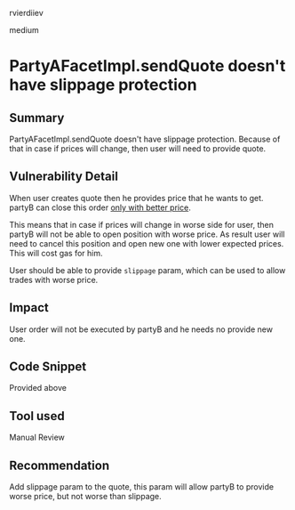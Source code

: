 rvierdiiev

medium

# PartyAFacetImpl.sendQuote doesn't have slippage protection

## Summary
PartyAFacetImpl.sendQuote doesn't have slippage protection. Because of that in case if prices will change, then user will need to provide quote.
## Vulnerability Detail
When user creates quote then he provides price that he wants to get.
partyB can close this order [only with better price](https://github.com/sherlock-audit/2023-06-symmetrical/blob/main/symmio-core/contracts/facets/PartyB/PartyBFacetImpl.sol#L136-L146).

This means that in case if prices will change in worse side for user, then partyB will not be able to open position with worse price.
As result user will need to cancel this position and open new one with lower expected prices. This will cost gas for him.

User should be able to provide `slippage` param, which can be used to allow trades with worse price.
## Impact
User order will not be executed by partyB and he needs no provide new one.
## Code Snippet
Provided above
## Tool used

Manual Review

## Recommendation
Add slippage param to the quote, this param will allow partyB to provide worse price, but not worse than slippage.
